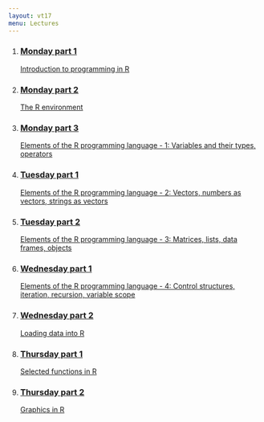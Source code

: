 ```yaml
---
layout: vt17
menu: Lectures
---
```


<ol class="lecture" id="topics">
<li>
<a href="lecture/Lecture_1_-_Introduction.pdf">
<h3>Monday part 1</h3>
Introduction to programming in R
</a>
</li>

<li>
<a href="lecture/Lecture_2_-_REnvironment.pdf">
<h3>Monday part 2</h3>
The R environment
</a>
</li>

<li>
<a href="lecture/Lecture_3_-_Elements1.pdf">
<h3>Monday part 3</h3>
Elements of the R programming language - 1:
Variables and their types, operators
</a>
</li>

<li>
<a href="lecture/Lecture_4_-_Elements2.pdf">
<h3>Tuesday part 1</h3>
Elements of the R programming language - 2:
Vectors, numbers as vectors, strings as vectors
</a>
</li>

<li>
<a href="lecture/Lecture_5_-_Elements3.pdf">
<h3>Tuesday part 2</h3>
Elements of the R programming language - 3:
Matrices, lists, data frames, objects
</a>
</li>

<li>
<a href="lecture/Lecture_6_-_Elements4tk.pdf">
<h3>Wednesday part 1</h3>
Elements of the R programming language - 4:
Control structures, iteration, recursion, variable scope
</a>
</li>

<li>
<a href="lecture/Lecture_7_-_Loading_datatk.pdf">
<h3>Wednesday part 2</h3>

Loading data into R
</a>
</li>

<li>
<a href="lecture/Lecture_8_-_SelectedFns.pdff">
<h3>Thursday part 1</h3>

Selected functions in R
</a>
</li>

<li>
<a href="lecture/Lecture_9_-_Graphics.pdff">
<h3>Thursday part 2</h3>

Graphics in R
</a>
</li>

</ol>
